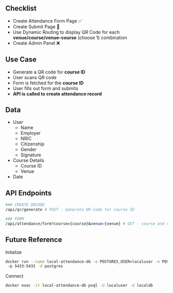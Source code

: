 
## Checklist
- Create Attendance Form Page ✅
- Create Submit Page 🔨
- Use Dynamic Routing to display QR Code for each **venue/course/venue-course** (choose 1) combination 
- Create Admin Panel ❌

## Use Case
- Generate a QR code for **course ID**
- User scans QR code
- Form is fetched for the **course ID**
- User fills out form and submits
- **API is called to create attendance record**

## Data
- User
    - Name
    - Employer
    - NRIC
    - Citizenship
    - Gender
    - Signature
- Course Details
    - Course ID
    - Venue
- Date


## API Endpoints
```bash
### CREATE QRCODE
/api/qr/generate # POST - Generate QR Code for course ID

### FORM
/api/attendance/form?course={course}&venue={venue} # GET - course and venue required
```

## Future Reference
Initalize
```bash
docker run --name local-attendance-db -e POSTGRES_USER=localuser -e POSTGRES_PASSWORD=localpass -e POSTGRES_DB=localdb
 -p 5433:5432 -d postgres
```

Connect
```bash
docker exec -it local-attendance-db psql -U localuser -d localdb
```